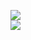 [![](https://img.shields.io/badge/Made%20With-Github%20Spray-lightgrey.svg?style=for-the-badge&logo=github)](https://github.com/Annihil/github-spray#4152)  
[![](https://i.imgur.com/2DrTn0Z.gif)](https://github.com/Annihil/github-spray)